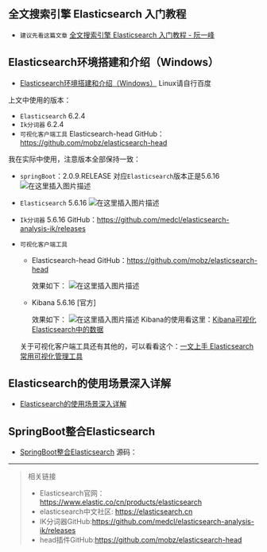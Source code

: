 ## 全文搜索引擎 Elasticsearch 入门教程
- `建议先看这篇文章` [全文搜索引擎 Elasticsearch 入门教程 - 阮一峰](http://www.ruanyifeng.com/blog/2017/08/elasticsearch.html)

## Elasticsearch环境搭建和介绍（Windows）
- [Elasticsearch环境搭建和介绍（Windows）](https://blog.csdn.net/chen_2890/article/details/83757022)
Linux请自行百度

上文中使用的版本：

- `Elasticsearch` 6.2.4
- `Ik分词器` 6.2.4
- `可视化客户端工具` Elasticsearch-head GitHub：https://github.com/mobz/elasticsearch-head

我在实际中使用，注意版本全部保持一致：
- `springBoot`：2.0.9.RELEASE 对应`Elasticsearch`版本正是5.6.16
![在这里插入图片描述](https://img-blog.csdnimg.cn/20190508162742990.png?x-oss-process=image/watermark,type_ZmFuZ3poZW5naGVpdGk,shadow_10,text_aHR0cHM6Ly9ibG9nLmNzZG4ubmV0L3FxXzM0ODQ1Mzk0,size_16,color_FFFFFF,t_70)
- `Elasticsearch` 5.6.16
![在这里插入图片描述](https://img-blog.csdnimg.cn/20190508161528848.png?x-oss-process=image/watermark,type_ZmFuZ3poZW5naGVpdGk,shadow_10,text_aHR0cHM6Ly9ibG9nLmNzZG4ubmV0L3FxXzM0ODQ1Mzk0,size_16,color_FFFFFF,t_70)
- `Ik分词器` 5.6.16 GitHub：https://github.com/medcl/elasticsearch-analysis-ik/releases

- `可视化客户端工具`  
	- Elasticsearch-head GitHub：https://github.com/mobz/elasticsearch-head 
	
		效果如下：
![在这里插入图片描述](https://img-blog.csdnimg.cn/20190508162916671.png?x-oss-process=image/watermark,type_ZmFuZ3poZW5naGVpdGk,shadow_10,text_aHR0cHM6Ly9ibG9nLmNzZG4ubmV0L3FxXzM0ODQ1Mzk0,size_16,color_FFFFFF,t_70)		

	- Kibana 5.6.16 [官方]

		效果如下：
![在这里插入图片描述](https://img-blog.csdnimg.cn/20190508161611102.png?x-oss-process=image/watermark,type_ZmFuZ3poZW5naGVpdGk,shadow_10,text_aHR0cHM6Ly9ibG9nLmNzZG4ubmV0L3FxXzM0ODQ1Mzk0,size_16,color_FFFFFF,t_70)
Kibana的使用看这里：[Kibana可视化Elasticsearch中的数据](https://blog.csdn.net/jinking01/article/details/79983003)

	关于可视化客户端工具还有其他的，可以看看这个：[一文上手 Elasticsearch常用可视化管理工具](https://www.jianshu.com/p/54e04b5b5ce2)

## Elasticsearch的使用场景深入详解
- [Elasticsearch的使用场景深入详解](https://blog.csdn.net/laoyang360/article/details/52227541)

## SpringBoot整合Elasticsearch
- [SpringBoot整合Elasticsearch](https://blog.csdn.net/chen_2890/article/details/83895646)
源码：
----
> 相关链接
>  - Elasticsearch官网：https://www.elastic.co/cn/products/elasticsearch
>  - elasticsearch中文社区: https://elasticsearch.cn
>  - IK分词器GitHub:https://github.com/medcl/elasticsearch-analysis-ik/releases
>  - head插件GitHub:https://github.com/mobz/elasticsearch-head